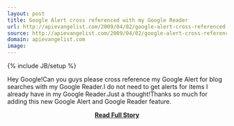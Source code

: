 ```yaml
---
layout: post
title: Google Alert cross referenced with my Google Reader
url: http://apievangelist.com/2009/04/02/google-alert-cross-referenced-with-my-google-reader/
source: http://apievangelist.com/2009/04/02/google-alert-cross-referenced-with-my-google-reader/
domain: apievangelist.com
image: 
---
```

{% include JB/setup %}<p>Hey Google!Can you guys please cross reference my Google Alert for blog searches with my Google Reader.I do not need to get alerts for items I already have in my Google Reader.Just a thought!Thanks so much for adding this new Google Alert and Google Reader feature.</p>
<center><p><a href="http://apievangelist.com/2009/04/02/google-alert-cross-referenced-with-my-google-reader/" style='padding:25px; font-sze:18px; font-weight: bold;'>Read Full Story</a></p></center>

